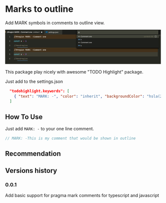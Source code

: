 # Marks to outline

Add MARK symbols in comments to outline view.

[![image](/images/example.png)](image)

This package play nicely with awesome "TODO Highlight" package.

Just add to the settings.json

```json
  "todohighlight.keywords": [
    { "text": "MARK: -", "color": "inherit", "backgroundColor": "hsla(28, 100%, 35%, 0.2)", "isWholeLine": true }
  ]
```

## How To Use

Just add `MARK: -` to your one line comment.

```javascript
// MARK: -This is my comment that would be shown in outline
```

## Recommendation

## Versions history

### 0.0.1

Add basic support for pragma mark comments for typescript and javascript
